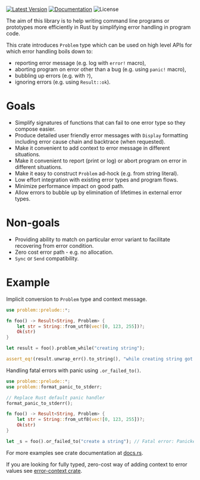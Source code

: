 [![Latest Version]][crates.io] [![Documentation]][docs.rs] ![License]

The aim of this library is to help writing command line programs or prototypes more efficiently in Rust by simplifying error handling in program code.

This crate introduces `Problem` type which can be used on high level APIs for which error handling boils down to:
* reporting error message (e.g. log with `error!` macro),
* aborting program on error other than a bug (e.g. using `panic!` macro),
* bubbling up errors (e.g. with `?`),
* ignoring errors (e.g. using `Result::ok`).

# Goals
* Simplify signatures of functions that can fail to one error type so they compose easier.
* Produce detailed user friendly error messages with `Display` formatting including error cause chain and backtrace (when requested).
* Make it convenient to add context to error message in different situations.
* Make it convenient to report (print or log) or abort program on error in different situations.
* Make it easy to construct `Problem` ad-hock (e.g. from string literal).
* Low effort integration with existing error types and program flows.
* Minimize performance impact on good path.
* Allow errors to bubble up by elimination of lifetimes in external error types.

# Non-goals
* Providing ability to match on particular error variant to facilitate recovering from error condition.
* Zero cost error path - e.g. no allocation.
* `Sync` or `Send` compatibility.

# Example
Implicit conversion to `Problem` type and context message.

```rust
use problem::prelude::*;

fn foo() -> Result<String, Problem> {
    let str = String::from_utf8(vec![0, 123, 255])?;
    Ok(str)
}

let result = foo().problem_while("creating string");

assert_eq!(result.unwrap_err().to_string(), "while creating string got error caused by: invalid utf-8 sequence of 1 bytes from index 2");
```

Handling fatal errors with panic using `.or_failed_to()`.

```rust
use problem::prelude::*;
use problem::format_panic_to_stderr;

// Replace Rust default panic handler
format_panic_to_stderr();

fn foo() -> Result<String, Problem> {
    let str = String::from_utf8(vec![0, 123, 255])?;
    Ok(str)
}

let _s = foo().or_failed_to("create a string"); // Fatal error: Panicked in src/lib.rs:464:25: Failed to create a string due to: invalid utf-8 sequence of 1 bytes from index 2
```

For more examples see crate documentation at [docs.rs](https://docs.rs/problem).

If you are looking for fully typed, zero-cost way of adding context to error values see [error-context crate](https://github.com/jpastuszek/error-context).

[crates.io]: https://crates.io/crates/problem
[Latest Version]: https://img.shields.io/crates/v/problem.svg
[Documentation]: https://docs.rs/problem/badge.svg
[docs.rs]: https://docs.rs/problem
[License]: https://img.shields.io/crates/l/problem.svg
